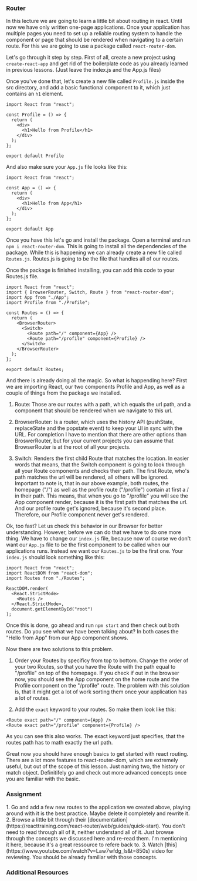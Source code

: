 ### Router

In this lecture we are going to learn a little bit about routing in react. Until now we have only written one-page applications. Once your application has multiple pages you need to set up a reliable routing system to handle the component or page that should be rendered when navigating to a certain route. For this we are going to use a package called `react-router-dom`.

Let's go through it step by step. First of all, create a new project using `create-react-app` and get rid of the boilerplate code as you already learned in previous lessons. (Just leave the index.js and the App.js files)

Once you've done that, let's create a new file called `Profile.js` inside the src directory, and add a basic functional component to it, which just contains an `h1` element.

```
import React from "react";

const Profile = () => {
  return (
    <div>
      <h1>Hello from Profile</h1>
    </div>
  );
};

export default Profile
```

And also make sure your `App.js` file looks like this:

```
import React from "react";

const App = () => {
  return (
    <div>
      <h1>Hello from App</h1>
    </div>
  );
};

export default App
```

Once you have this let's go and install the package. Open a terminal and run `npm i react-router-dom`. This is going to install all the dependencies of the package.
While this is happening we can already create a new file called `Routes.js`. Routes.js is going to be the file that handles all of our routes.

Once the package is finished installing, you can add this code to your Routes.js file.

```
import React from "react";
import { BrowserRouter, Switch, Route } from "react-router-dom";
import App from "./App";
import Profile from "./Profile";

const Routes = () => {
  return (
    <BrowserRouter>
      <Switch>
        <Route path="/" component={App} />
        <Route path="/profile" component={Profile} />
      </Switch>
    </BrowserRouter>
  );
};

export default Routes;
```

And there is already doing all the magic. So what is happending here? First we are importing React, our two components Profile and App, as well as a couple of things from the package we installed.

1. Route: Those are our routes with a path, which equals the url path, and a component that should be rendered when we navigate to this url.

2. BrowserRouter: Is a router, which uses the history API (pushState, replaceState and the popstate event) to keep your UI in sync with the URL. For completion I have to mention that there are other options than BroswerRouter, but for your current projects you can assume that BrowserRouter is at the root of all your projects.

3. Switch: Renders the first child Route that matches the location. In easier words that means, that the Switch component is going to look through all your Route components and checks their path. The first Route, who's path matches the url will be rendered, all others will be ignored. Important to note is, that in our above example, both routes, the homepage ("/") as well as the profile route ("/profile") contain at first a / in their path. This means, that when you go to "/profile" you will see the App component render, because it is the first path that matches the url. And our profile route get's ignored, because it's second place. Therefore, our Profile component never get's rendered.

Ok, too fast? Let us check this behavior in our Browser for better understanding. However, before we can do that we have to do one more thing. We have to change our `index.js` file, because now of course we don't want our `App.js` file to be the first component to be called when our applications runs. Instead we want our `Routes.js` to be the first one. Your `index.js` should look something like this:

```
import React from "react";
import ReactDOM from "react-dom";
import Routes from "./Routes";

ReactDOM.render(
  <React.StrictMode>
    <Routes />
  </React.StrictMode>,
  document.getElementById("root")
);
```

Once this is done, go ahead and run `npm start` and then check out both routes.
Do you see what we have been talking about? In both cases the "Hello from App" from our App component shows.

Now there are two solutions to this problem.

1. Order your Routes by specificy from top to bottom. Change the order of your two Routes, so that you have the Route with the path equal to "/profile" on top of the homepage. If you check if out in the browser now, you should see the App component on the home route and the Profile component on the "/profile" route. The problem with this solution is, that it might get a lot of work sorting them once your application has a lot of routes.

2. Add the `exact` keyword to your routes. So make them look like this:

```
<Route exact path="/" component={App} />
<Route exact path="/profile" component={Profile} />

```

As you can see this also works. The exact keyword just specifies, that the routes path has to math exactly the url path.

Great now you should have enough basics to get started with react routing. There are a lot more features to react-router-dom, which are extremely useful, but out of the scope of this lesson. Just naming two, the history or match object. Definitifely go and check out more advanced concepts once you are familiar with the basic.

### Assignment

<div class="lesson-content__panel" markdown="1">
1. Go and add a few new routes to the application we created above, playing around with it is the best practice. Maybe delete it completely and rewrite it.
2. Browse a little bit through their [documentation](https://reacttraining.com/react-router/web/guides/quick-start). You don't need to read through all of it, neither understand all of it. Just browse through the concepts we discussed here and re-read them. I'm mentioning it here, because it's a great ressource to refere back to.
3. Watch [this](https://www.youtube.com/watch?v=Law7wfdg_ls&t=850s) video for reviewing. You should be already familiar with those concepts.
</div>

### Additional Resources
